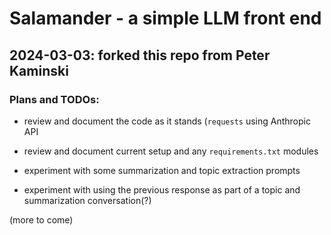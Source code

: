 # Salamander - a simple LLM front end

## 2024-03-03: forked this repo from Peter Kaminski

### Plans and TODOs:
 - review and document the code as it stands (`requests` using
   Anthropic API  
 - review and document current setup and any `requirements.txt`
   modules  
   
 - experiment with some summarization and topic extraction prompts  
 
 - experiment with using the previous response as part of a topic and
   summarization conversation(?)  
   



(more to come)
